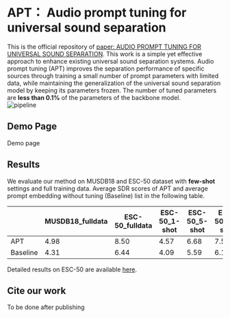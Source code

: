 # APT： Audio prompt tuning for universal sound separation
This is the official repository of [paper: AUDIO PROMPT TUNING FOR UNIVERSAL SOUND SEPARATION](). This work is a simple yet effective approach to enhance existing universal sound separation systems. Audio prompt tuning (APT) improves the separation performance of specific sources through training a small number of prompt parameters with limited data, while maintaining the generalization of the universal sound separation model by keeping its parameters frozen. The number of tuned parameters are **less than 0.1%** of the parameters of the backbone model. <br>
![pipeline](https://github.com/redrabbit94/APT-USS/assets/29458099/8058871c-3b3f-4f24-b8ad-1c6d7cbe2a32)

## Demo Page
Demo page 

## Results
We evaluate our method on MUSDB18 and ESC-50 dataset with **few-shot** settings and full training data. Average SDR scores of APT and average prompt embedding without tuning (Baseline) list in the following table.

|         |MUSDB18_fulldata|ESC-50_fulldata|ESC-50_1-shot|ESC-50_5-shot|ESC-50_10-shot|
|  -----  |   -----    |    -----  |    -----    |    -----   |     -----  |
|   APT   |   4.98     |    8.50   |    4.57     |    6.68    |     7.59    |
|Baseline |   4.31     |    6.44   |    4.09     |    5.59    |     6.10    |

Detailed results on ESC-50 are available [here](https://github.com/redrabbit94/APT-USS/blob/main/Results-ESC50.csv).

## Cite our work
To be done after publishing
